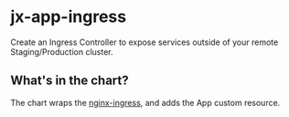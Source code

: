 # jx-app-ingress

Create an Ingress Controller to expose services outside of your remote Staging/Production cluster.

## What's in the chart?

The chart wraps the [nginx-ingress](https://hub.helm.sh/charts/stable/nginx-ingress), and adds the App custom resource.